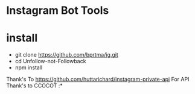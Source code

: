 # Instagram Bot Tools

# install

* git clone https://github.com/bprtma/ig.git
* cd Unfollow-not-Followback
* npm install

Thank's To https://github.com/huttarichard/instagram-private-api For API
Thank's to CCOCOT :*
